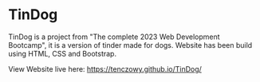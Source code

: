 # TinDog
TinDog is a project from "The complete 2023 Web Development Bootcamp", it is a version of tinder made for dogs. 
Website has been build using HTML, CSS and Bootstrap. 

View Website live here: https://tenczowy.github.io/TinDog/
